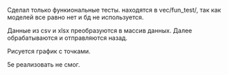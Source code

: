 Сделал только функиональные тесты. находятся в vec/fun_test/, так как моделей все равно нет и бд не используется.

Данные из csv и xlsx преобразуются в массив данных. Далее обрабатываются и отправляются назад.

Рисуется график с точками. 

5е реализовать не смог.
